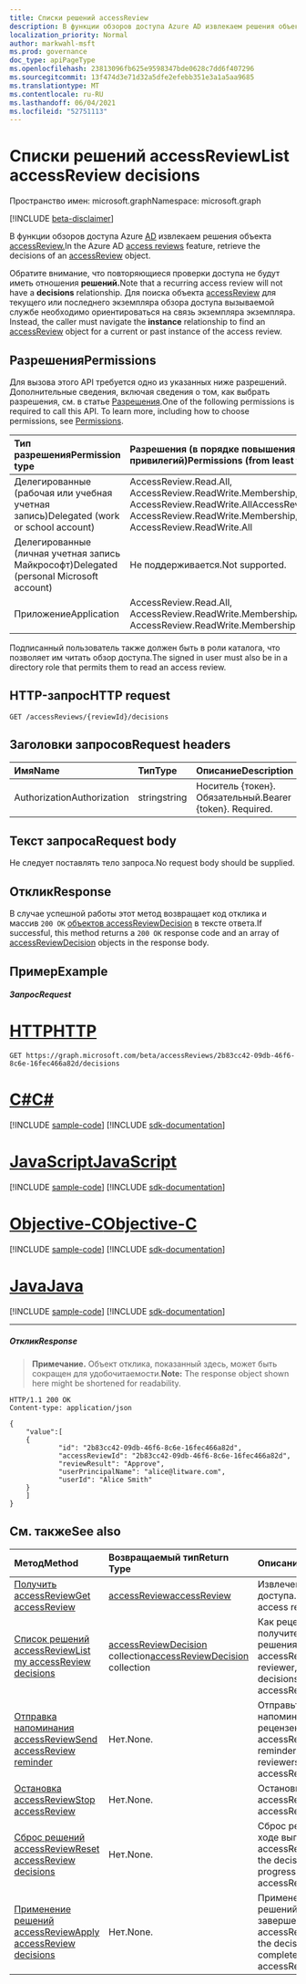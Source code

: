 ```yaml
---
title: Списки решений accessReview
description: В функции обзоров доступа Azure AD извлекаем решения объекта accessReview.
localization_priority: Normal
author: markwahl-msft
ms.prod: governance
doc_type: apiPageType
ms.openlocfilehash: 23813096fb625e9598347bde0628c7dd6f407296
ms.sourcegitcommit: 13f474d3e71d32a5dfe2efebb351e3a1a5aa9685
ms.translationtype: MT
ms.contentlocale: ru-RU
ms.lasthandoff: 06/04/2021
ms.locfileid: "52751113"
---
```

# <a name="list-accessreview-decisions"></a><span data-ttu-id="cbb81-103">Списки решений accessReview</span><span class="sxs-lookup"><span data-stu-id="cbb81-103">List accessReview decisions</span></span>

<span data-ttu-id="cbb81-104">Пространство имен: microsoft.graph</span><span class="sxs-lookup"><span data-stu-id="cbb81-104">Namespace: microsoft.graph</span></span>

[!INCLUDE [beta-disclaimer](../../includes/beta-disclaimer.md)]

<span data-ttu-id="cbb81-105">В функции обзоров доступа Azure [AD](../resources/accessreviews-root.md) извлекаем решения объекта [accessReview.](../resources/accessreview.md)</span><span class="sxs-lookup"><span data-stu-id="cbb81-105">In the Azure AD [access reviews](../resources/accessreviews-root.md) feature, retrieve the decisions of an [accessReview](../resources/accessreview.md) object.</span></span>

<span data-ttu-id="cbb81-106">Обратите внимание, что повторяющиеся проверки доступа не будут иметь отношения **решений.**</span><span class="sxs-lookup"><span data-stu-id="cbb81-106">Note that a recurring access review will not have a **decisions** relationship.</span></span>  <span data-ttu-id="cbb81-107">Для поиска объекта [accessReview](../resources/accessreview.md) для текущего или последнего экземпляра обзора доступа вызываемой службе необходимо ориентироваться на связь экземпляра экземпляра. </span><span class="sxs-lookup"><span data-stu-id="cbb81-107">Instead, the caller must navigate the **instance** relationship to find an [accessReview](../resources/accessreview.md) object for a current or past instance of the access review.</span></span>

## <a name="permissions"></a><span data-ttu-id="cbb81-108">Разрешения</span><span class="sxs-lookup"><span data-stu-id="cbb81-108">Permissions</span></span>
<span data-ttu-id="cbb81-p102">Для вызова этого API требуется одно из указанных ниже разрешений. Дополнительные сведения, включая сведения о том, как выбрать разрешения, см. в статье [Разрешения](/graph/permissions-reference).</span><span class="sxs-lookup"><span data-stu-id="cbb81-p102">One of the following permissions is required to call this API. To learn more, including how to choose permissions, see [Permissions](/graph/permissions-reference).</span></span>

|<span data-ttu-id="cbb81-111">Тип разрешения</span><span class="sxs-lookup"><span data-stu-id="cbb81-111">Permission type</span></span>                        | <span data-ttu-id="cbb81-112">Разрешения (в порядке повышения привилегий)</span><span class="sxs-lookup"><span data-stu-id="cbb81-112">Permissions (from least to most privileged)</span></span>              |
|:--------------------------------------|:---------------------------------------------------------|
|<span data-ttu-id="cbb81-113">Делегированные (рабочая или учебная учетная запись)</span><span class="sxs-lookup"><span data-stu-id="cbb81-113">Delegated (work or school account)</span></span>     | <span data-ttu-id="cbb81-114">AccessReview.Read.All, AccessReview.ReadWrite.Membership, AccessReview.ReadWrite.All</span><span class="sxs-lookup"><span data-stu-id="cbb81-114">AccessReview.Read.All, AccessReview.ReadWrite.Membership, AccessReview.ReadWrite.All</span></span>  |
|<span data-ttu-id="cbb81-115">Делегированные (личная учетная запись Майкрософт)</span><span class="sxs-lookup"><span data-stu-id="cbb81-115">Delegated (personal Microsoft account)</span></span> | <span data-ttu-id="cbb81-116">Не поддерживается.</span><span class="sxs-lookup"><span data-stu-id="cbb81-116">Not supported.</span></span> |
|<span data-ttu-id="cbb81-117">Приложение</span><span class="sxs-lookup"><span data-stu-id="cbb81-117">Application</span></span>                            | <span data-ttu-id="cbb81-118">AccessReview.Read.All, AccessReview.ReadWrite.Membership</span><span class="sxs-lookup"><span data-stu-id="cbb81-118">AccessReview.Read.All, AccessReview.ReadWrite.Membership</span></span> |

 <span data-ttu-id="cbb81-119">Подписанный пользователь также должен быть в роли каталога, что позволяет им читать обзор доступа.</span><span class="sxs-lookup"><span data-stu-id="cbb81-119">The signed in user must also be in a directory role that permits them to read an access review.</span></span>

## <a name="http-request"></a><span data-ttu-id="cbb81-120">HTTP-запрос</span><span class="sxs-lookup"><span data-stu-id="cbb81-120">HTTP request</span></span>
<!-- { "blockType": "ignored" } -->
```http
GET /accessReviews/{reviewId}/decisions
```
## <a name="request-headers"></a><span data-ttu-id="cbb81-121">Заголовки запросов</span><span class="sxs-lookup"><span data-stu-id="cbb81-121">Request headers</span></span>
| <span data-ttu-id="cbb81-122">Имя</span><span class="sxs-lookup"><span data-stu-id="cbb81-122">Name</span></span>         | <span data-ttu-id="cbb81-123">Тип</span><span class="sxs-lookup"><span data-stu-id="cbb81-123">Type</span></span>        | <span data-ttu-id="cbb81-124">Описание</span><span class="sxs-lookup"><span data-stu-id="cbb81-124">Description</span></span> |
|:-------------|:------------|:------------|
| <span data-ttu-id="cbb81-125">Authorization</span><span class="sxs-lookup"><span data-stu-id="cbb81-125">Authorization</span></span> | <span data-ttu-id="cbb81-126">string</span><span class="sxs-lookup"><span data-stu-id="cbb81-126">string</span></span> | <span data-ttu-id="cbb81-p103">Носитель \{токен\}. Обязательный.</span><span class="sxs-lookup"><span data-stu-id="cbb81-p103">Bearer \{token\}. Required.</span></span> |

## <a name="request-body"></a><span data-ttu-id="cbb81-129">Текст запроса</span><span class="sxs-lookup"><span data-stu-id="cbb81-129">Request body</span></span>
<span data-ttu-id="cbb81-130">Не следует поставлять тело запроса.</span><span class="sxs-lookup"><span data-stu-id="cbb81-130">No request body should be supplied.</span></span>

## <a name="response"></a><span data-ttu-id="cbb81-131">Отклик</span><span class="sxs-lookup"><span data-stu-id="cbb81-131">Response</span></span>
<span data-ttu-id="cbb81-132">В случае успешной работы этот метод возвращает код отклика и массив `200 OK` [объектов accessReviewDecision](../resources/accessreviewdecision.md) в тексте ответа.</span><span class="sxs-lookup"><span data-stu-id="cbb81-132">If successful, this method returns a `200 OK` response code and an array of [accessReviewDecision](../resources/accessreviewdecision.md) objects in the response body.</span></span>

## <a name="example"></a><span data-ttu-id="cbb81-133">Пример</span><span class="sxs-lookup"><span data-stu-id="cbb81-133">Example</span></span>
##### <a name="request"></a><span data-ttu-id="cbb81-134">Запрос</span><span class="sxs-lookup"><span data-stu-id="cbb81-134">Request</span></span>


# <a name="http"></a>[<span data-ttu-id="cbb81-135">HTTP</span><span class="sxs-lookup"><span data-stu-id="cbb81-135">HTTP</span></span>](#tab/http)
<!-- {
  "blockType": "request",
  "name": "get_accessReview_decisions_1"
}-->
```msgraph-interactive
GET https://graph.microsoft.com/beta/accessReviews/2b83cc42-09db-46f6-8c6e-16fec466a82d/decisions
```
# <a name="c"></a>[<span data-ttu-id="cbb81-136">C#</span><span class="sxs-lookup"><span data-stu-id="cbb81-136">C#</span></span>](#tab/csharp)
[!INCLUDE [sample-code](../includes/snippets/csharp/get-accessreview-decisions-1-csharp-snippets.md)]
[!INCLUDE [sdk-documentation](../includes/snippets/snippets-sdk-documentation-link.md)]

# <a name="javascript"></a>[<span data-ttu-id="cbb81-137">JavaScript</span><span class="sxs-lookup"><span data-stu-id="cbb81-137">JavaScript</span></span>](#tab/javascript)
[!INCLUDE [sample-code](../includes/snippets/javascript/get-accessreview-decisions-1-javascript-snippets.md)]
[!INCLUDE [sdk-documentation](../includes/snippets/snippets-sdk-documentation-link.md)]

# <a name="objective-c"></a>[<span data-ttu-id="cbb81-138">Objective-C</span><span class="sxs-lookup"><span data-stu-id="cbb81-138">Objective-C</span></span>](#tab/objc)
[!INCLUDE [sample-code](../includes/snippets/objc/get-accessreview-decisions-1-objc-snippets.md)]
[!INCLUDE [sdk-documentation](../includes/snippets/snippets-sdk-documentation-link.md)]

# <a name="java"></a>[<span data-ttu-id="cbb81-139">Java</span><span class="sxs-lookup"><span data-stu-id="cbb81-139">Java</span></span>](#tab/java)
[!INCLUDE [sample-code](../includes/snippets/java/get-accessreview-decisions-1-java-snippets.md)]
[!INCLUDE [sdk-documentation](../includes/snippets/snippets-sdk-documentation-link.md)]

---


##### <a name="response"></a><span data-ttu-id="cbb81-140">Отклик</span><span class="sxs-lookup"><span data-stu-id="cbb81-140">Response</span></span>
><span data-ttu-id="cbb81-141">**Примечание.** Объект отклика, показанный здесь, может быть сокращен для удобочитаемости.</span><span class="sxs-lookup"><span data-stu-id="cbb81-141">**Note:** The response object shown here might be shortened for readability.</span></span>
<!-- {
  "blockType": "response",
  "truncated": true,
  "@odata.type": "microsoft.graph.accessReviewDecision",
  "isCollection": "true"
} -->
```http
HTTP/1.1 200 OK
Content-type: application/json

{
    "value":[
    {
            "id": "2b83cc42-09db-46f6-8c6e-16fec466a82d",
            "accessReviewId": "2b83cc42-09db-46f6-8c6e-16fec466a82d",
            "reviewResult": "Approve",
            "userPrincipalName": "alice@litware.com",
            "userId": "Alice Smith"
    }
    ]
}
```

## <a name="see-also"></a><span data-ttu-id="cbb81-142">См. также</span><span class="sxs-lookup"><span data-stu-id="cbb81-142">See also</span></span>

| <span data-ttu-id="cbb81-143">Метод</span><span class="sxs-lookup"><span data-stu-id="cbb81-143">Method</span></span>           | <span data-ttu-id="cbb81-144">Возвращаемый тип</span><span class="sxs-lookup"><span data-stu-id="cbb81-144">Return Type</span></span>    |<span data-ttu-id="cbb81-145">Описание</span><span class="sxs-lookup"><span data-stu-id="cbb81-145">Description</span></span>|
|:---------------|:--------|:----------|
|[<span data-ttu-id="cbb81-146">Получить accessReview</span><span class="sxs-lookup"><span data-stu-id="cbb81-146">Get accessReview</span></span>](accessreview-get.md) |  [<span data-ttu-id="cbb81-147">accessReview</span><span class="sxs-lookup"><span data-stu-id="cbb81-147">accessReview</span></span>](../resources/accessreview.md) |  <span data-ttu-id="cbb81-148">Извлечение обзора доступа.</span><span class="sxs-lookup"><span data-stu-id="cbb81-148">Retrieve an access review.</span></span> |
|[<span data-ttu-id="cbb81-149">Список решений accessReview</span><span class="sxs-lookup"><span data-stu-id="cbb81-149">List my accessReview decisions</span></span>](accessreview-listmydecisions.md) |        <span data-ttu-id="cbb81-150">[accessReviewDecision](../resources/accessreviewdecision.md) collection</span><span class="sxs-lookup"><span data-stu-id="cbb81-150">[accessReviewDecision](../resources/accessreviewdecision.md) collection</span></span>|    <span data-ttu-id="cbb81-151">Как рецензент, получите мои решения accessReview.</span><span class="sxs-lookup"><span data-stu-id="cbb81-151">As a reviewer, get my decisions of an accessReview.</span></span>|
|[<span data-ttu-id="cbb81-152">Отправка напоминания accessReview</span><span class="sxs-lookup"><span data-stu-id="cbb81-152">Send accessReview reminder</span></span>](accessreview-sendreminder.md) |       <span data-ttu-id="cbb81-153">Нет.</span><span class="sxs-lookup"><span data-stu-id="cbb81-153">None.</span></span>   |   <span data-ttu-id="cbb81-154">Отправьте напоминание рецензентам accessReview.</span><span class="sxs-lookup"><span data-stu-id="cbb81-154">Send a reminder to the reviewers of an accessReview.</span></span> |
|[<span data-ttu-id="cbb81-155">Остановка accessReview</span><span class="sxs-lookup"><span data-stu-id="cbb81-155">Stop accessReview</span></span>](accessreview-stop.md) |        <span data-ttu-id="cbb81-156">Нет.</span><span class="sxs-lookup"><span data-stu-id="cbb81-156">None.</span></span>   |   <span data-ttu-id="cbb81-157">Остановите accessReview.</span><span class="sxs-lookup"><span data-stu-id="cbb81-157">Stop an accessReview.</span></span> |
|[<span data-ttu-id="cbb81-158">Сброс решений accessReview</span><span class="sxs-lookup"><span data-stu-id="cbb81-158">Reset accessReview decisions</span></span>](accessreview-reset.md) |        <span data-ttu-id="cbb81-159">Нет.</span><span class="sxs-lookup"><span data-stu-id="cbb81-159">None.</span></span>   |   <span data-ttu-id="cbb81-160">Сброс решений в ходе выполнения accessReview.</span><span class="sxs-lookup"><span data-stu-id="cbb81-160">Reset the decisions in an in-progress accessReview.</span></span>|
|[<span data-ttu-id="cbb81-161">Применение решений accessReview</span><span class="sxs-lookup"><span data-stu-id="cbb81-161">Apply accessReview decisions</span></span>](accessreview-apply.md) |        <span data-ttu-id="cbb81-162">Нет.</span><span class="sxs-lookup"><span data-stu-id="cbb81-162">None.</span></span>   |   <span data-ttu-id="cbb81-163">Применение решений из завершенного accessReview.</span><span class="sxs-lookup"><span data-stu-id="cbb81-163">Apply the decisions from a completed accessReview.</span></span>|


<!--
{
  "type": "#page.annotation",
  "description": "Get accessReview decisions",
  "keywords": "",
  "section": "documentation",
  "tocPath": "",
  "suppressions": [
  ]
}
-->


